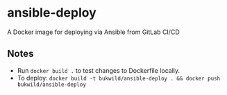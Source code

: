 # ansible-deploy

A Docker image for deploying via Ansible from GitLab CI/CD

## Notes

- Run `docker build .` to test changes to Dockerfile locally.
- To deploy: `docker build -t bukwild/ansible-deploy . && docker push bukwild/ansible-deploy`
